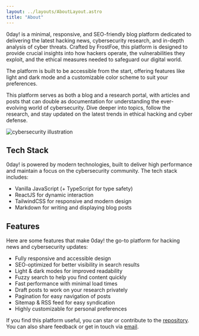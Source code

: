 ```yaml
---
layout: ../layouts/AboutLayout.astro
title: "About"
---
```


0day! is a minimal, responsive, and SEO-friendly blog platform dedicated to delivering the latest hacking news, cybersecurity research, and in-depth analysis of cyber threats. Crafted by FrostFoe, this platform is designed to provide crucial insights into how hackers operate, the vulnerabilities they exploit, and the ethical measures needed to safeguard our digital world.

The platform is built to be accessible from the start, offering features like light and dark mode and a customizable color scheme to suit your preferences.

This platform serves as both a blog and a research portal, with articles and posts that can double as documentation for understanding the ever-evolving world of cybersecurity. Dive deeper into topics, follow the research, and stay updated on the latest trends in ethical hacking and cyber defense.

<div>
  <img src="/assets/dev.svg" class="sm:w-1/2 mx-auto" alt="cybersecurity illustration">
</div>

## Tech Stack

0day! is powered by modern technologies, built to deliver high performance and maintain a focus on the cybersecurity community. The tech stack includes:

- Vanilla JavaScript (+ TypeScript for type safety)
- ReactJS for dynamic interaction
- TailwindCSS for responsive and modern design
- Markdown for writing and displaying blog posts

## Features

Here are some features that make 0day! the go-to platform for hacking news and cybersecurity updates:

- Fully responsive and accessible design
- SEO-optimized for better visibility in search results
- Light & dark modes for improved readability
- Fuzzy search to help you find content quickly
- Fast performance with minimal load times
- Draft posts to work on your research privately
- Pagination for easy navigation of posts
- Sitemap & RSS feed for easy syndication
- Highly customizable for personal preferences

If you find this platform useful, you can star or contribute to the [repository](https://github.com/FrostFoe/astro-paper).  
You can also share feedback or get in touch via [email](mailto:contact@frostfoe.com).

